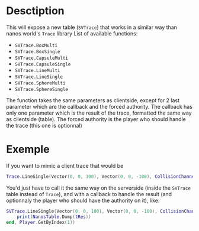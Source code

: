 # Desctiption
This will expose a new table (`SVTrace`) that works in a similar way than nanos world's `Trace` library
List of available functions:
- `SVTrace.BoxMulti`
- `SVTrace.BoxSingle`
- `SVTrace.CapsuleMulti`
- `SVTrace.CapsuleSingle`
- `SVTrace.LineMulti`
- `SVTrace.LineSingle`
- `SVTrace.SphereMulti`
- `SVTrace.SphereSingle`

The function takes the same parameters as clientside, except for 2 last parameter which are the callback and the forced authority.
The callback has only one parameter which is the result of the trace, formatted the same way as clientside (table).
The forced authority is the player who should handle the trace (this one is optionnal)

# Exemple

If you want to mimic a client trace that would be
```lua
Trace.LineSingle(Vector(0, 0, 100), Vector(0, 0, -100), CollisionChannel.WorldStatic, TraceMode.ReturnEntity, {})
```

You'd just have to call it the same way on the serverside (inside the `SVTrace` table instead of `Trace`), and with a callback to handle the result (and optionnaly the player who should have the authority on it), like:
```lua
SVTrace.LineSingle(Vector(0, 0, 100), Vector(0, 0, -100), CollisionChannel.WorldStatic, TraceMode.ReturnEntity, {}, function(tRes)
    print(NanosTable.Dump(tRes))
end, Player.GetByIndex(1))
```
